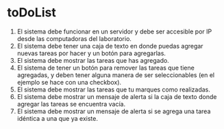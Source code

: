 # toDoList

1. El sistema debe funcionar en un servidor y debe ser accesible por IP desde las
computadoras del laboratorio.
2. El sistema debe tener una caja de texto en donde puedas agregar nuevas tareas por
hacer y un botón para agregarlas.
3. El sistema debe mostrar las tareas que has agregado.
4. El sistema de tener un botón para remover las tareas que tiene agregadas, y deben
tener alguna manera de ser seleccionables (en el ejemplo se hace con una
checkbox).
5. El sistema debe mostrar las tareas que tu marques como realizadas.
6. El sistema debe mostrar un mensaje de alerta si la caja de texto donde agregar las
tareas se encuentra vacía.
7. El sistema debe mostrar un mensaje de alerta si se agrega una tarea idéntica a una
que ya existe.
